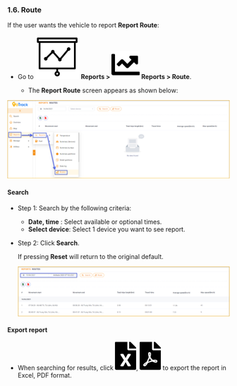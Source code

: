 ### 1.6. Route

If the user wants the vehicle to report **Report Route**:

*  Go to **<span class="icon-left svg-filter-tick">![Ok](/docs/assets/images/web-interface/icon/SVG/dynamic.svg ) Reports > <span class="icon-left svg-filter-tick">![Ok](/docs/assets/images/web-interface/icon/SVG/chart-line.svg)  Reports  > Route**. 

   *  The **Report Route** screen  appears as shown below:

  <span style="display:block;text-align:left">![Interface Web](/docs/assets/images/web-english/reports/route.png)

#### Search
* Step 1: Search by the following criteria:

    * **Date, time** : Select available or optional times.
    * **Select device**: Select 1 device you want to see report.

* Step 2: Click **Search**.

    If pressing **Reset** will return to the original default.

    <span style="display:block;text-align:left">![Interface Web](/docs/assets/images/web-english/reports/search-route.png)

#### Export report

* When searching for results, click <span class="icon-left svg-filter-circlegreen2">![Ok](/docs/assets/images/web-interface/icon/SVG/file-excel1.svg), <span class="icon-left svg-filter-circlered">![Ok](/docs/assets/images/web-interface/icon/SVG/file-pdf1.svg) to export the report in Excel, PDF format.
